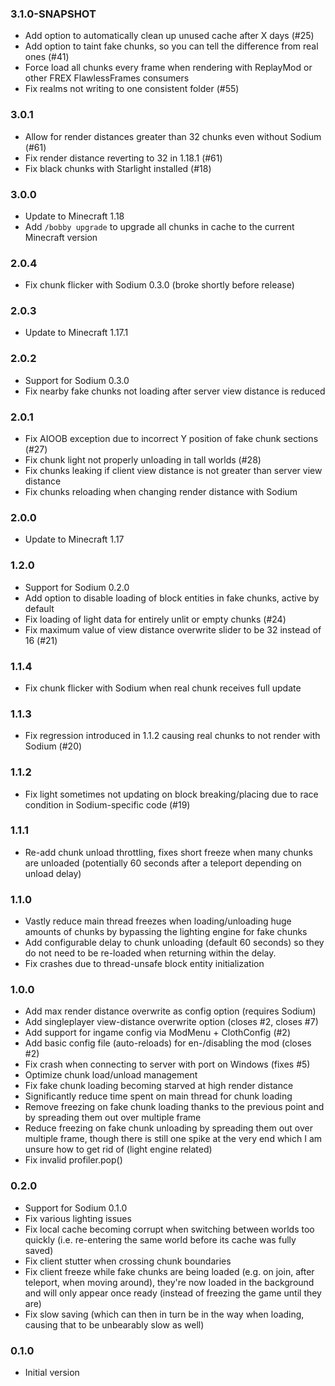 ### 3.1.0-SNAPSHOT
- Add option to automatically clean up unused cache after X days (#25)
- Add option to taint fake chunks, so you can tell the difference from real ones (#41)
- Force load all chunks every frame when rendering with ReplayMod or other FREX FlawlessFrames consumers
- Fix realms not writing to one consistent folder (#55)

### 3.0.1
- Allow for render distances greater than 32 chunks even without Sodium (#61)
- Fix render distance reverting to 32 in 1.18.1 (#61)
- Fix black chunks with Starlight installed (#18)

### 3.0.0
- Update to Minecraft 1.18
- Add `/bobby upgrade` to upgrade all chunks in cache to the current Minecraft version

### 2.0.4
- Fix chunk flicker with Sodium 0.3.0 (broke shortly before release)

### 2.0.3
- Update to Minecraft 1.17.1

### 2.0.2
- Support for Sodium 0.3.0
- Fix nearby fake chunks not loading after server view distance is reduced

### 2.0.1
- Fix AIOOB exception due to incorrect Y position of fake chunk sections (#27)
- Fix chunk light not properly unloading in tall worlds (#28)
- Fix chunks leaking if client view distance is not greater than server view distance
- Fix chunks reloading when changing render distance with Sodium

### 2.0.0
- Update to Minecraft 1.17

### 1.2.0
- Support for Sodium 0.2.0
- Add option to disable loading of block entities in fake chunks, active by default
- Fix loading of light data for entirely unlit or empty chunks (#24)
- Fix maximum value of view distance overwrite slider to be 32 instead of 16 (#21)

### 1.1.4
- Fix chunk flicker with Sodium when real chunk receives full update

### 1.1.3
- Fix regression introduced in 1.1.2 causing real chunks to not render with Sodium (#20)

### 1.1.2
- Fix light sometimes not updating on block breaking/placing due to race condition in Sodium-specific code (#19)

### 1.1.1
- Re-add chunk unload throttling, fixes short freeze when many chunks are unloaded (potentially 60 seconds after a teleport depending on unload delay)

### 1.1.0
- Vastly reduce main thread freezes when loading/unloading huge amounts of chunks by bypassing the lighting engine for fake chunks
- Add configurable delay to chunk unloading (default 60 seconds) so they do not need to be re-loaded when returning within the delay.
- Fix crashes due to thread-unsafe block entity initialization

### 1.0.0
- Add max render distance overwrite as config option (requires Sodium)
- Add singleplayer view-distance overwrite option (closes #2, closes #7)
- Add support for ingame config via ModMenu + ClothConfig (#2)
- Add basic config file (auto-reloads) for en-/disabling the mod (closes #2)
- Fix crash when connecting to server with port on Windows (fixes #5)
- Optimize chunk load/unload management
- Fix fake chunk loading becoming starved at high render distance
- Significantly reduce time spent on main thread for chunk loading
- Remove freezing on fake chunk loading thanks to the previous point and by spreading them out over multiple frame
- Reduce freezing on fake chunk unloading by spreading them out over multiple frame, though there is still one spike at the very end which I am unsure how to get rid of (light engine related)
- Fix invalid profiler.pop()

### 0.2.0
- Support for Sodium 0.1.0
- Fix various lighting issues
- Fix local cache becoming corrupt when switching between worlds too quickly (i.e. re-entering the same world before its cache was fully saved)
- Fix client stutter when crossing chunk boundaries
- Fix client freeze while fake chunks are being loaded (e.g. on join, after teleport, when moving around), they're now loaded in the background and will only appear once ready (instead of freezing the game until they are)
- Fix slow saving (which can then in turn be in the way when loading, causing that to be unbearably slow as well)

### 0.1.0
- Initial version
